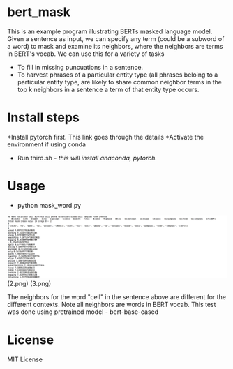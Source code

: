 # bert_mask

This is an example program illustrating BERTs masked language model. 
Given a sentence as input, we can specify any term (could be a subword of a word) to mask and examine its neighbors, where the neighbors are terms in BERT's vocab.
We can use this for a variety of tasks
* To fill in missing puncuations in a sentence. 
* To harvest phrases of a particular entity type (all phrases beloing to a particular entity type, are likely to share common neighbor terms in the top k neighbors in a sentence a term of that entity type occurs. 

# Install steps
*Install pytorch first. This link goes through the details
*Activate the environment if using conda

* Run third.sh - _this will install anaconda, pytorch._

# Usage 
* python mask_word.py

![Output of mask_word.py](1.png) (2.png) (3.png)

The neighbors for the word "cell" in the sentence above are different for the different contexts. Note all neighbors are words in BERT vocab. This test was done using pretrained model - bert-base-cased


# License

MIT License
